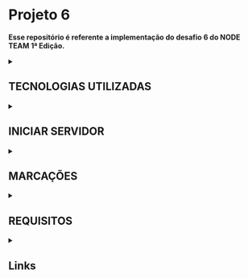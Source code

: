
<h1>Projeto 6</h1>

<b>Esse repositório é referente a implementação do desafio 6 do NODE TEAM 1ª Edição.</b>

<details>
    <summary><h2>TECNOLOGIAS UTILIZADAS</h2></summary>
    <b>

        nodejs;

        typescript;

        sequelize;

        docker/postgresql;

        jwt;

        bcrypt;

        joi;

        express;

        dotenv;

        multer;

    </b>
</details>


<details>
    <summary><h2>INICIAR SERVIDOR</h2></summary>
    <code>npm start</code>
    ou 
    <code>yarn start</code>
</details>


<details>

<summary><h2>MARCAÇÕES</h2></summary>

<b>

| Símbolo    | Significado        |
| :--------: | :-----------------: |
|     ✅    |  Está funcionando   |
|     ✔️    |  Apenas feito       |
|     ❌    |  Não feito          |
</b>

</details>


<details>
    <summary><h2>REQUISITOS</h2></summary>

## USUÁRIO ADMINISTRADOR

    - Registrar ✅ 

    - Fazer login ✅

    - Atualizar perfil ✅

    - Criar ponto turístico✅

        - Criar imagem do ponto turístico ✅

        - Apagar imagem do ponto turístico✅

    - Alterar ponto turístico ✅

    - Inativar ponto turístico ✅

    - Remover avaliação do usuário ✅

    - Inativar usuários ✅

    - Criar permissão de cadastro de admin ✅


## USUÁRIO COMUM

    - Criar avaliação do ponto turístico ✅

        - Criar avaliação ✅

        - Atualizar avaliação ✅

        - Add imagens da avaliação ✅

        - Apagar imagens da avaliação ✅

    - Registrar ✅

    - Fazer login ✅

    - Atualizar perfil ✅


## PONTO TURÍSTICO

    - Atualizar a média de avaliações de acordo com a nota dada pelo usuário ✅


## PÚBLICO

    - Listagem de pontos turísticos se estiver ativo ✅

    - Listagem das avaliações de um ponto turístico ✅

    - Buscar ponto turístico pelo cep, endereço, cidade e estado ✅

    - Listagem das imagens dos pontos turísticos ✅

    - Listagem das imagens das avaliações de usuários ✅


## DOCUMENTAÇÃO

    - Fazer a documentação da api com swagger ✅

</details>


<details>
    <summary><h2>Links</h2></summary>

## NODE TEAM
<p>https://github.com/nodejsbrasil/nodeteam</p>

## PROJETO 6
<p>https://github.com/nodejsbrasil/nodeteam/blob/main/projetos/projeto-6.md</p>
</details>
